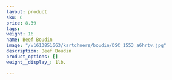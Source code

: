 ```yaml
---
layout: product
sku: 6
price: 8.39
tags: 
weight: 16
name: Beef Boudin
image: "/v1613851663/kartchners/boudin/DSC_1553_a6hrtv.jpg"
description: Beef Boudin
product_options: []
weight__display_: 1lb.

---
```

